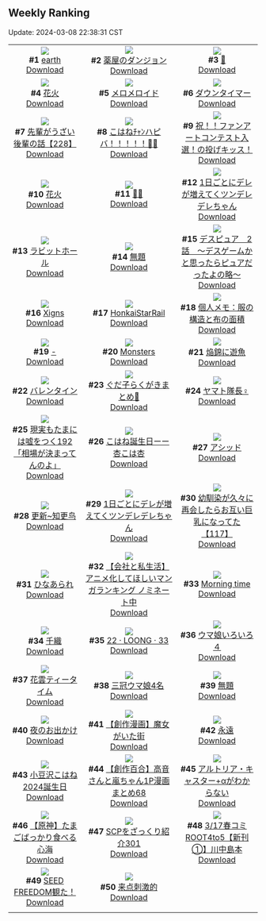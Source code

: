 ## Weekly Ranking
Update: 2024-03-08 22:38:31 CST

|      |      |      |
| :----: | :----: | :----: |
| ![](https://i.pixiv.re/c/240x480/img-master/img/2024/03/02/00/00/24/116535516_p0_master1200.jpg)<br>**#1** [earth](https://www.pixiv.net/artworks/116535516)<br>[Download](https://i.pixiv.re/img-original/img/2024/03/02/00/00/24/116535516_p0.png) | ![](https://i.pixiv.re/c/240x480/img-master/img/2024/03/02/01/18/18/116538086_p0_master1200.jpg)<br>**#2** [薬屋のダンジョン](https://www.pixiv.net/artworks/116538086)<br>[Download](https://i.pixiv.re/img-original/img/2024/03/02/01/18/18/116538086_p0.jpg) | ![](https://i.pixiv.re/c/240x480/img-master/img/2024/03/02/01/00/24/116537645_p0_master1200.jpg)<br>**#3** [🦋](https://www.pixiv.net/artworks/116537645)<br>[Download](https://i.pixiv.re/img-original/img/2024/03/02/01/00/24/116537645_p0.jpg) |
| ![](https://i.pixiv.re/c/240x480/img-master/img/2024/03/01/00/00/22/116507091_p0_master1200.jpg)<br>**#4** [花火](https://www.pixiv.net/artworks/116507091)<br>[Download](https://i.pixiv.re/img-original/img/2024/03/01/00/00/22/116507091_p0.jpg) | ![](https://i.pixiv.re/c/240x480/img-master/img/2024/03/03/19/03/20/116590632_p0_master1200.jpg)<br>**#5** [メロメロイド](https://www.pixiv.net/artworks/116590632)<br>[Download](https://i.pixiv.re/img-original/img/2024/03/03/19/03/20/116590632_p0.png) | ![](https://i.pixiv.re/c/240x480/img-master/img/2024/03/03/11/05/57/116578272_p0_master1200.jpg)<br>**#6** [ダウンタイマー](https://www.pixiv.net/artworks/116578272)<br>[Download](https://i.pixiv.re/img-original/img/2024/03/03/11/05/57/116578272_p0.png) |
| ![](https://i.pixiv.re/c/240x480/img-master/img/2024/03/01/19/00/13/116525886_p0_master1200.jpg)<br>**#7** [先輩がうざい後輩の話【228】](https://www.pixiv.net/artworks/116525886)<br>[Download](https://i.pixiv.re/img-original/img/2024/03/01/19/00/13/116525886_p0.png) | ![](https://i.pixiv.re/c/240x480/img-master/img/2024/03/02/03/09/08/116540071_p0_master1200.jpg)<br>**#8** [こはねﾁｬﾝハピバ！！！！！🎂🎉](https://www.pixiv.net/artworks/116540071)<br>[Download](https://i.pixiv.re/img-original/img/2024/03/02/03/09/08/116540071_p0.jpg) | ![](https://i.pixiv.re/c/240x480/img-master/img/2024/03/03/22/00/27/116597237_p0_master1200.jpg)<br>**#9** [祝！！ファンアートコンテスト入選！の投げキッス！](https://www.pixiv.net/artworks/116597237)<br>[Download](https://i.pixiv.re/img-original/img/2024/03/03/22/00/27/116597237_p0.jpg) |
| ![](https://i.pixiv.re/c/240x480/img-master/img/2024/03/02/01/09/04/116537863_p0_master1200.jpg)<br>**#10** [花火](https://www.pixiv.net/artworks/116537863)<br>[Download](https://i.pixiv.re/img-original/img/2024/03/02/01/09/04/116537863_p0.jpg) | ![](https://i.pixiv.re/c/240x480/img-master/img/2024/03/03/00/00/31/116566619_p0_master1200.jpg)<br>**#11** [🌸🐰](https://www.pixiv.net/artworks/116566619)<br>[Download](https://i.pixiv.re/img-original/img/2024/03/03/00/00/31/116566619_p0.jpg) | ![](https://i.pixiv.re/c/240x480/img-master/img/2024/03/01/00/01/28/116507323_p0_master1200.jpg)<br>**#12** [1日ごとにデレが増えてくツンデレデレちゃん](https://www.pixiv.net/artworks/116507323)<br>[Download](https://i.pixiv.re/img-original/img/2024/03/01/00/01/28/116507323_p0.png) |
| ![](https://i.pixiv.re/c/240x480/img-master/img/2024/03/02/15/27/19/116551369_p0_master1200.jpg)<br>**#13** [ラビットホール](https://www.pixiv.net/artworks/116551369)<br>[Download](https://i.pixiv.re/img-original/img/2024/03/02/15/27/19/116551369_p0.png) | ![](https://i.pixiv.re/c/240x480/img-master/img/2024/03/03/16/33/06/116586172_p0_master1200.jpg)<br>**#14** [無題](https://www.pixiv.net/artworks/116586172)<br>[Download](https://i.pixiv.re/img-original/img/2024/03/03/16/33/06/116586172_p0.jpg) | ![](https://i.pixiv.re/c/240x480/img-master/img/2024/03/02/14/56/38/116550744_p0_master1200.jpg)<br>**#15** [デスピュア　2話　〜デスゲームかと思ったらピュアだったよの略〜](https://www.pixiv.net/artworks/116550744)<br>[Download](https://i.pixiv.re/img-original/img/2024/03/02/14/56/38/116550744_p0.jpg) |
| ![](https://i.pixiv.re/c/240x480/img-master/img/2024/03/01/02/40/11/116511344_p0_master1200.jpg)<br>**#16** [Xigns](https://www.pixiv.net/artworks/116511344)<br>[Download](https://i.pixiv.re/img-original/img/2024/03/01/02/40/11/116511344_p0.jpg) | ![](https://i.pixiv.re/c/240x480/img-master/img/2024/03/02/20/41/56/116559636_p0_master1200.jpg)<br>**#17** [HonkaiStarRail](https://www.pixiv.net/artworks/116559636)<br>[Download](https://i.pixiv.re/img-original/img/2024/03/02/20/41/56/116559636_p0.jpg) | ![](https://i.pixiv.re/c/240x480/img-master/img/2024/03/02/06/00/06/116542084_p0_master1200.jpg)<br>**#18** [個人メモ：服の構造と布の面積](https://www.pixiv.net/artworks/116542084)<br>[Download](https://i.pixiv.re/img-original/img/2024/03/02/06/00/06/116542084_p0.jpg) |
| ![](https://i.pixiv.re/c/240x480/img-master/img/2024/03/02/00/00/14/116535461_p0_master1200.jpg)<br>**#19** [-](https://www.pixiv.net/artworks/116535461)<br>[Download](https://i.pixiv.re/img-original/img/2024/03/02/00/00/14/116535461_p0.jpg) | ![](https://i.pixiv.re/c/240x480/img-master/img/2024/03/02/15/27/32/116551378_p0_master1200.jpg)<br>**#20** [Monsters](https://www.pixiv.net/artworks/116551378)<br>[Download](https://i.pixiv.re/img-original/img/2024/03/02/15/27/32/116551378_p0.png) | ![](https://i.pixiv.re/c/240x480/img-master/img/2024/03/08/06/46/09/116526272_p0_master1200.jpg)<br>**#21** [焔錦に遊魚](https://www.pixiv.net/artworks/116526272)<br>[Download](https://i.pixiv.re/img-original/img/2024/03/08/06/46/09/116526272_p0.png) |
| ![](https://i.pixiv.re/c/240x480/img-master/img/2024/03/02/21/26/28/116561079_p0_master1200.jpg)<br>**#22** [バレンタイン](https://www.pixiv.net/artworks/116561079)<br>[Download](https://i.pixiv.re/img-original/img/2024/03/02/21/26/28/116561079_p0.jpg) | ![](https://i.pixiv.re/c/240x480/img-master/img/2024/03/02/16/24/19/116552594_p0_master1200.jpg)<br>**#23** [ぐだ子らくがきまとめ🍊](https://www.pixiv.net/artworks/116552594)<br>[Download](https://i.pixiv.re/img-original/img/2024/03/02/16/24/19/116552594_p0.png) | ![](https://i.pixiv.re/c/240x480/img-master/img/2024/03/02/18/50/10/116556379_p0_master1200.jpg)<br>**#24** [ヤマト隊長♀](https://www.pixiv.net/artworks/116556379)<br>[Download](https://i.pixiv.re/img-original/img/2024/03/02/18/50/10/116556379_p0.jpg) |
| ![](https://i.pixiv.re/c/240x480/img-master/img/2024/03/03/18/00/21/116588623_p0_master1200.jpg)<br>**#25** [現実もたまには嘘をつく192「相場が決まってんのよ」](https://www.pixiv.net/artworks/116588623)<br>[Download](https://i.pixiv.re/img-original/img/2024/03/03/18/00/21/116588623_p0.jpg) | ![](https://i.pixiv.re/c/240x480/img-master/img/2024/03/02/01/28/56/116538314_p0_master1200.jpg)<br>**#26** [こはね誕生日ーー杏こは杏](https://www.pixiv.net/artworks/116538314)<br>[Download](https://i.pixiv.re/img-original/img/2024/03/02/01/28/56/116538314_p0.jpg) | ![](https://i.pixiv.re/c/240x480/img-master/img/2024/03/07/03/19/02/116511465_p0_master1200.jpg)<br>**#27** [アシッド](https://www.pixiv.net/artworks/116511465)<br>[Download](https://i.pixiv.re/img-original/img/2024/03/07/03/19/02/116511465_p0.jpg) |
| ![](https://i.pixiv.re/c/240x480/img-master/img/2024/03/02/01/25/22/116538238_p0_master1200.jpg)<br>**#28** [更新~知更鸟](https://www.pixiv.net/artworks/116538238)<br>[Download](https://i.pixiv.re/img-original/img/2024/03/02/01/25/22/116538238_p0.jpg) | ![](https://i.pixiv.re/c/240x480/img-master/img/2024/03/03/00/01/02/116566753_p0_master1200.jpg)<br>**#29** [1日ごとにデレが増えてくツンデレデレちゃん](https://www.pixiv.net/artworks/116566753)<br>[Download](https://i.pixiv.re/img-original/img/2024/03/03/00/01/02/116566753_p0.png) | ![](https://i.pixiv.re/c/240x480/img-master/img/2024/03/02/00/01/08/116535654_p0_master1200.jpg)<br>**#30** [幼馴染が久々に再会したらお互い巨乳になってた【117】](https://www.pixiv.net/artworks/116535654)<br>[Download](https://i.pixiv.re/img-original/img/2024/03/02/00/01/08/116535654_p0.jpg) |
| ![](https://i.pixiv.re/c/240x480/img-master/img/2024/03/03/20/30/02/116593587_p0_master1200.jpg)<br>**#31** [ひなあられ](https://www.pixiv.net/artworks/116593587)<br>[Download](https://i.pixiv.re/img-original/img/2024/03/03/20/30/02/116593587_p0.png) | ![](https://i.pixiv.re/c/240x480/img-master/img/2024/03/02/14/31/17/116550278_p0_master1200.jpg)<br>**#32** [【会社と私生活】アニメ化してほしいマンガランキング ノミネート中](https://www.pixiv.net/artworks/116550278)<br>[Download](https://i.pixiv.re/img-original/img/2024/03/02/14/31/17/116550278_p0.jpg) | ![](https://i.pixiv.re/c/240x480/img-master/img/2024/03/02/12/46/54/116548265_p0_master1200.jpg)<br>**#33** [Morning time](https://www.pixiv.net/artworks/116548265)<br>[Download](https://i.pixiv.re/img-original/img/2024/03/02/12/46/54/116548265_p0.png) |
| ![](https://i.pixiv.re/c/240x480/img-master/img/2024/03/02/00/03/45/116535866_p0_master1200.jpg)<br>**#34** [千織](https://www.pixiv.net/artworks/116535866)<br>[Download](https://i.pixiv.re/img-original/img/2024/03/02/00/03/45/116535866_p0.jpg) | ![](https://i.pixiv.re/c/240x480/img-master/img/2024/03/02/01/30/16/116538352_p0_master1200.jpg)<br>**#35** [22 · LOONG · 33](https://www.pixiv.net/artworks/116538352)<br>[Download](https://i.pixiv.re/img-original/img/2024/03/02/01/30/16/116538352_p0.jpg) | ![](https://i.pixiv.re/c/240x480/img-master/img/2024/03/02/04/13/40/116540853_p0_master1200.jpg)<br>**#36** [ウマ娘いろいろ４](https://www.pixiv.net/artworks/116540853)<br>[Download](https://i.pixiv.re/img-original/img/2024/03/02/04/13/40/116540853_p0.jpg) |
| ![](https://i.pixiv.re/c/240x480/img-master/img/2024/03/03/12/31/41/116580113_p0_master1200.jpg)<br>**#37** [花雲ティータイム](https://www.pixiv.net/artworks/116580113)<br>[Download](https://i.pixiv.re/img-original/img/2024/03/03/12/31/41/116580113_p0.jpg) | ![](https://i.pixiv.re/c/240x480/img-master/img/2024/03/01/20/44/44/116528955_p0_master1200.jpg)<br>**#38** [三冠ウマ娘4名](https://www.pixiv.net/artworks/116528955)<br>[Download](https://i.pixiv.re/img-original/img/2024/03/01/20/44/44/116528955_p0.jpg) | ![](https://i.pixiv.re/c/240x480/img-master/img/2024/03/02/01/51/51/116538769_p0_master1200.jpg)<br>**#39** [無題](https://www.pixiv.net/artworks/116538769)<br>[Download](https://i.pixiv.re/img-original/img/2024/03/02/01/51/51/116538769_p0.jpg) |
| ![](https://i.pixiv.re/c/240x480/img-master/img/2024/03/03/00/00/17/116566545_p0_master1200.jpg)<br>**#40** [夜のお出かけ](https://www.pixiv.net/artworks/116566545)<br>[Download](https://i.pixiv.re/img-original/img/2024/03/03/00/00/17/116566545_p0.jpg) | ![](https://i.pixiv.re/c/240x480/img-master/img/2024/03/01/17/14/56/116523315_p0_master1200.jpg)<br>**#41** [【創作漫画】魔女がいた街](https://www.pixiv.net/artworks/116523315)<br>[Download](https://i.pixiv.re/img-original/img/2024/03/01/17/14/56/116523315_p0.jpg) | ![](https://i.pixiv.re/c/240x480/img-master/img/2024/03/02/00/33/01/116536846_p0_master1200.jpg)<br>**#42** [永遠](https://www.pixiv.net/artworks/116536846)<br>[Download](https://i.pixiv.re/img-original/img/2024/03/02/00/33/01/116536846_p0.jpg) |
| ![](https://i.pixiv.re/c/240x480/img-master/img/2024/03/02/00/53/39/116537417_p0_master1200.jpg)<br>**#43** [小豆沢こはね2024誕生日](https://www.pixiv.net/artworks/116537417)<br>[Download](https://i.pixiv.re/img-original/img/2024/03/02/00/53/39/116537417_p0.jpg) | ![](https://i.pixiv.re/c/240x480/img-master/img/2024/03/02/00/01/38/116535709_p0_master1200.jpg)<br>**#44** [【創作百合】高音さんと嵐ちゃん1P漫画まとめ68](https://www.pixiv.net/artworks/116535709)<br>[Download](https://i.pixiv.re/img-original/img/2024/03/02/00/01/38/116535709_p0.jpg) | ![](https://i.pixiv.re/c/240x480/img-master/img/2024/03/02/18/06/14/116555185_p0_master1200.jpg)<br>**#45** [アルトリア・キャスター+αがわからない](https://www.pixiv.net/artworks/116555185)<br>[Download](https://i.pixiv.re/img-original/img/2024/03/02/18/06/14/116555185_p0.jpg) |
| ![](https://i.pixiv.re/c/240x480/img-master/img/2024/03/01/17/48/45/116524020_p0_master1200.jpg)<br>**#46** [【原神】たまごばっかり食べる心海](https://www.pixiv.net/artworks/116524020)<br>[Download](https://i.pixiv.re/img-original/img/2024/03/01/17/48/45/116524020_p0.jpg) | ![](https://i.pixiv.re/c/240x480/img-master/img/2024/03/02/21/00/16/116560172_p0_master1200.jpg)<br>**#47** [SCPをざっくり紹介301](https://www.pixiv.net/artworks/116560172)<br>[Download](https://i.pixiv.re/img-original/img/2024/03/02/21/00/16/116560172_p0.jpg) | ![](https://i.pixiv.re/c/240x480/img-master/img/2024/03/02/09/53/06/116545004_p0_master1200.jpg)<br>**#48** [3/17春コミROOT4to5【新刊①】川中島本](https://www.pixiv.net/artworks/116545004)<br>[Download](https://i.pixiv.re/img-original/img/2024/03/02/09/53/06/116545004_p0.jpg) |
| ![](https://i.pixiv.re/c/240x480/img-master/img/2024/03/02/04/23/23/116541064_p0_master1200.jpg)<br>**#49** [SEED FREEDOM観た！](https://www.pixiv.net/artworks/116541064)<br>[Download](https://i.pixiv.re/img-original/img/2024/03/02/04/23/23/116541064_p0.jpg) | ![](https://i.pixiv.re/c/240x480/img-master/img/2024/03/02/01/44/30/116538651_p0_master1200.jpg)<br>**#50** [来点刺激的](https://www.pixiv.net/artworks/116538651)<br>[Download](https://i.pixiv.re/img-original/img/2024/03/02/01/44/30/116538651_p0.jpg) |
|      |

